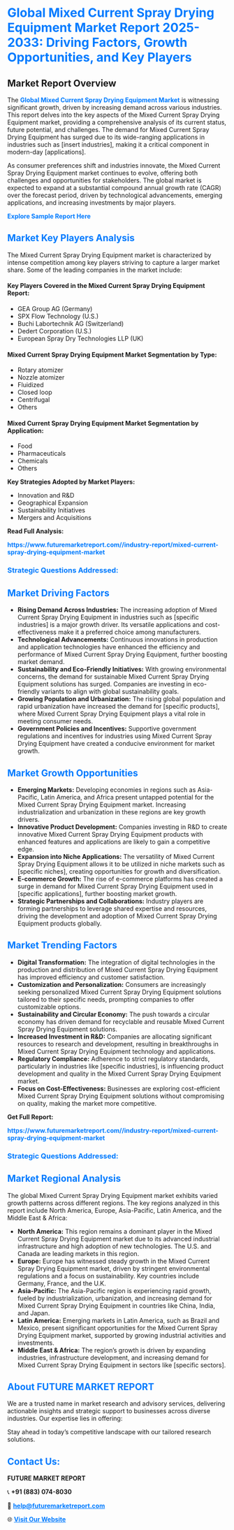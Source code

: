<h1 style="color: #007BFF;">Global Mixed Current Spray Drying Equipment Market Report 2025-2033: Driving Factors, Growth Opportunities, and Key Players</h1>

<section id="overview">
<h2>Market Report Overview</h2>
<p>The <a href="https://www.futuremarketreport.com//industry-report/mixed-current-spray-drying-equipment-market" style="color: #007BFF; text-decoration: none;"><strong>Global Mixed Current Spray Drying Equipment Market</strong></a> is witnessing significant growth, driven by increasing demand across various industries. This report delves into the key aspects of the Mixed Current Spray Drying Equipment market, providing a comprehensive analysis of its current status, future potential, and challenges. The demand for Mixed Current Spray Drying Equipment has surged due to its wide-ranging applications in industries such as [insert industries], making it a critical component in modern-day [applications].</p>
<p>As consumer preferences shift and industries innovate, the Mixed Current Spray Drying Equipment market continues to evolve, offering both challenges and opportunities for stakeholders. The global market is expected to expand at a substantial compound annual growth rate (CAGR) over the forecast period, driven by technological advancements, emerging applications, and increasing investments by major players.</p>
</section>

<section id="overview">
<p><a href="https://www.futuremarketreport.com//request-sample/reportId=86201" style="color: #007BFF; text-decoration: none;"><strong>Explore Sample Report Here</strong></a></p>
</section>

<section id="key-players">
<h2 style="color: #007BFF;">Market Key Players Analysis</h2>
<p>The Mixed Current Spray Drying Equipment market is characterized by intense competition among key players striving to capture a larger market share. Some of the leading companies in the market include:</p>
<h4>Key Players Covered in the Mixed Current Spray Drying Equipment Report:</h4>
<ul><li>GEA Group AG (Germany)</li><li>SPX Flow Technology (U.S.)</li><li>Buchi Labortechnik AG (Switzerland)</li><li>Dedert Corporation (U.S.)</li><li>European Spray Dry Technologies LLP (UK)</li></ul>
<h4>Mixed Current Spray Drying Equipment Market Segmentation by Type:</h4>
<ul><li>Rotary atomizer</li><li>Nozzle atomizer</li><li>Fluidized</li><li>Closed loop</li><li>Centrifugal</li><li>Others</li></ul>

<h4>Mixed Current Spray Drying Equipment Market Segmentation by Application:</h4>
<ul><li>Food</li><li>Pharmaceuticals</li><li>Chemicals</li><li>Others</li></ul>
<p><strong>Key Strategies Adopted by Market Players:</strong></p>
<ul>
<li>Innovation and R&D</li>
<li>Geographical Expansion</li>
<li>Sustainability Initiatives</li>
<li>Mergers and Acquisitions</li>
</ul>
</section>

<section>
<p><strong>Read Full Analysis: </strong></p><a href="https://www.futuremarketreport.com//industry-report/mixed-current-spray-drying-equipment-market" style="color: #007BFF; text-decoration: none;"><strong>https://www.futuremarketreport.com//industry-report/mixed-current-spray-drying-equipment-market</strong></a>
<h3 style="color: #007BFF;">Strategic Questions Addressed:</h3>
</section>

<section id="driving-factors">
<h2 style="color: #007BFF;">Market Driving Factors</h2>
<ul>
<li><strong>Rising Demand Across Industries:</strong> The increasing adoption of Mixed Current Spray Drying Equipment in industries such as [specific industries] is a major growth driver. Its versatile applications and cost-effectiveness make it a preferred choice among manufacturers.</li>
<li><strong>Technological Advancements:</strong> Continuous innovations in production and application technologies have enhanced the efficiency and performance of Mixed Current Spray Drying Equipment, further boosting market demand.</li>
<li><strong>Sustainability and Eco-Friendly Initiatives:</strong> With growing environmental concerns, the demand for sustainable Mixed Current Spray Drying Equipment solutions has surged. Companies are investing in eco-friendly variants to align with global sustainability goals.</li>
<li><strong>Growing Population and Urbanization:</strong> The rising global population and rapid urbanization have increased the demand for [specific products], where Mixed Current Spray Drying Equipment plays a vital role in meeting consumer needs.</li>
<li><strong>Government Policies and Incentives:</strong> Supportive government regulations and incentives for industries using Mixed Current Spray Drying Equipment have created a conducive environment for market growth.</li>
</ul>
</section>

<section id="growth-opportunities">
<h2 style="color: #007BFF;">Market Growth Opportunities</h2>
<ul>
<li><strong>Emerging Markets:</strong> Developing economies in regions such as Asia-Pacific, Latin America, and Africa present untapped potential for the Mixed Current Spray Drying Equipment market. Increasing industrialization and urbanization in these regions are key growth drivers.</li>
<li><strong>Innovative Product Development:</strong> Companies investing in R&D to create innovative Mixed Current Spray Drying Equipment products with enhanced features and applications are likely to gain a competitive edge.</li>
<li><strong>Expansion into Niche Applications:</strong> The versatility of Mixed Current Spray Drying Equipment allows it to be utilized in niche markets such as [specific niches], creating opportunities for growth and diversification.</li>
<li><strong>E-commerce Growth:</strong> The rise of e-commerce platforms has created a surge in demand for Mixed Current Spray Drying Equipment used in [specific applications], further boosting market growth.</li>
<li><strong>Strategic Partnerships and Collaborations:</strong> Industry players are forming partnerships to leverage shared expertise and resources, driving the development and adoption of Mixed Current Spray Drying Equipment products globally.</li>
</ul>
</section>

<section id="trending-factors">
<h2 style="color: #007BFF;">Market Trending Factors</h2>
<ul>
<li><strong>Digital Transformation:</strong> The integration of digital technologies in the production and distribution of Mixed Current Spray Drying Equipment has improved efficiency and customer satisfaction.</li>
<li><strong>Customization and Personalization:</strong> Consumers are increasingly seeking personalized Mixed Current Spray Drying Equipment solutions tailored to their specific needs, prompting companies to offer customizable options.</li>
<li><strong>Sustainability and Circular Economy:</strong> The push towards a circular economy has driven demand for recyclable and reusable Mixed Current Spray Drying Equipment solutions.</li>
<li><strong>Increased Investment in R&D:</strong> Companies are allocating significant resources to research and development, resulting in breakthroughs in Mixed Current Spray Drying Equipment technology and applications.</li>
<li><strong>Regulatory Compliance:</strong> Adherence to strict regulatory standards, particularly in industries like [specific industries], is influencing product development and quality in the Mixed Current Spray Drying Equipment market.</li>
<li><strong>Focus on Cost-Effectiveness:</strong> Businesses are exploring cost-efficient Mixed Current Spray Drying Equipment solutions without compromising on quality, making the market more competitive.</li>
</ul>
</section>

<section>
<p><strong>Get Full Report: </strong></p><a href="https://www.futuremarketreport.com//industry-report/mixed-current-spray-drying-equipment-market" style="color: #007BFF; text-decoration: none;"><strong>https://www.futuremarketreport.com//industry-report/mixed-current-spray-drying-equipment-market</strong></a>
<h3 style="color: #007BFF;">Strategic Questions Addressed:</h3>
</section>


<section id="regional-analysis">
<h2 style="color: #007BFF;">Market Regional Analysis</h2>
<p>The global Mixed Current Spray Drying Equipment market exhibits varied growth patterns across different regions. The key regions analyzed in this report include North America, Europe, Asia-Pacific, Latin America, and the Middle East & Africa:</p>
<ul>
<li><strong>North America:</strong> This region remains a dominant player in the Mixed Current Spray Drying Equipment market due to its advanced industrial infrastructure and high adoption of new technologies. The U.S. and Canada are leading markets in this region.</li>
<li><strong>Europe:</strong> Europe has witnessed steady growth in the Mixed Current Spray Drying Equipment market, driven by stringent environmental regulations and a focus on sustainability. Key countries include Germany, France, and the U.K.</li>
<li><strong>Asia-Pacific:</strong> The Asia-Pacific region is experiencing rapid growth, fueled by industrialization, urbanization, and increasing demand for Mixed Current Spray Drying Equipment in countries like China, India, and Japan.</li>
<li><strong>Latin America:</strong> Emerging markets in Latin America, such as Brazil and Mexico, present significant opportunities for the Mixed Current Spray Drying Equipment market, supported by growing industrial activities and investments.</li>
<li><strong>Middle East & Africa:</strong> The region’s growth is driven by expanding industries, infrastructure development, and increasing demand for Mixed Current Spray Drying Equipment in sectors like [specific sectors].</li>
</ul>
</section>

<footer>
<h2 style="color: #007BFF;">About FUTURE MARKET REPORT</h2>
<p>We are a trusted name in market research and advisory services, delivering actionable insights and strategic support to businesses across diverse industries. Our expertise lies in offering:</p>

<p>Stay ahead in today’s competitive landscape with our tailored research solutions.</p>

<h2 style="color: #007BFF;">Contact Us:</h2>
<p><strong>FUTURE MARKET REPORT</strong></p>
<p>📞 <strong>+91 (883) 074-8030</strong></p>
<p>📧 <strong><a href="mailto:help@futuremarketreport.com" style="color: #007BFF;">help@futuremarketreport.com</a></strong></p>
<p>🌐 <strong><a href="https://www.futuremarketreport.com/" style="color: #007BFF;">Visit Our Website</a></strong></p>
</footer>